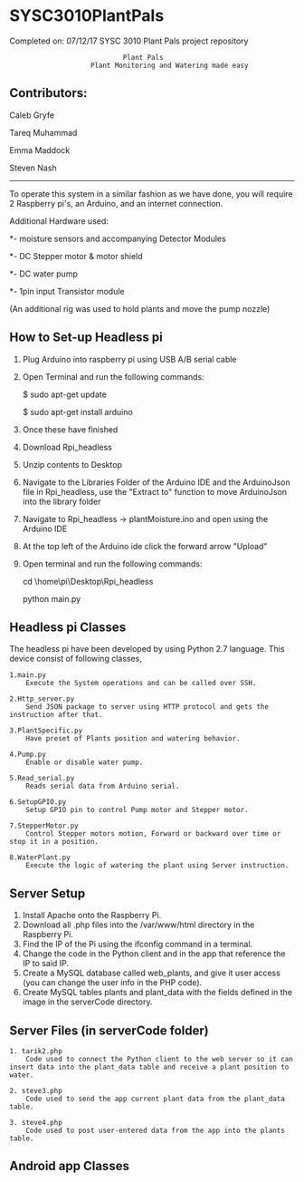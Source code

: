 # SYSC3010PlantPals
Completed on: 07/12/17
SYSC 3010 Plant Pals project repository

								Plant Pals 
						Plant Monitoring and Watering made easy
	
Contributors:
--------------

Caleb Gryfe            

Tareq Muhammad         

Emma Maddock           

Steven Nash           


------------------------------------------------------------------------------------------------------------------------------
To operate this system in a similar fashion as we have done, you will require 2 Raspberry pi's, an Arduino, and an internet connection.

Additional Hardware used:

*- moisture sensors and accompanying Detector Modules

*- DC Stepper motor & motor shield

*- DC water pump

*- 1pin input Transistor module 

(An additional rig was used to hold plants and move the pump nozzle)


How to Set-up Headless pi
--------------------------
1.  Plug Arduino into raspberry pi using USB A/B serial cable
2.  Open Terminal and run the following commands:

	$ sudo apt-get update
	
	$ sudo apt-get install arduino
	
3.  Once these have finished
4.  Download Rpi_headless
5.  Unzip contents to Desktop
6.  Navigate to the Libraries Folder of the Arduino IDE and the ArduinoJson file in Rpi_headless, use the "Extract to"
    function to move ArduinoJson into the library folder
7.  Navigate to Rpi_headless -> plantMoisture.ino and open using the Arduino IDE
8.  At the top left of the Arduino ide click the forward arrow "Upload"
9.  Open terminal and run the following commands:

      cd \home\pi\Desktop\Rpi_headless
      
      python main.py
  

Headless pi Classes 
--------------------------
The headless pi have been developed  by using Python 2.7 language.
This device consist of following classes,

	1.main.py
		Execute the System operations and can be called over SSH.  
		
	2.Http_server.py
		Send JSON package to server using HTTP protocol and gets the instruction after that.
		  
	3.PlantSpecific.py
		Have preset of Plants position and watering behavior.
		
	4.Pump.py
		Enable or disable water pump.
		
	5.Read_serial.py
		Reads serial data from Arduino serial. 
		
	6.SetupGPIO.py
		Setup GPIO pin to control Pump motor and Stepper motor.
		
	7.StepperMotor.py	
		Control Stepper motors motion, Forward or backward over time or stop it in a position. 
		
	8.WaterPlant.py	
		Execute the logic of watering the plant using Server instruction.

Server Setup 
--------------------------
1.	Install Apache onto the Raspberry Pi.
2.	Download all .php files into the /var/www/html directory in the Raspberry Pi.
3.	Find the IP of the Pi using the ifconfig command in a terminal.
4.	Change the code in the Python client and in the app that reference the IP to said IP.
5.	Create a MySQL database called web_plants, and give it user access (you can change the user info in the PHP code).
6.	Create MySQL tables plants and plant_data with the fields defined in the image in the serverCode directory.

Server Files (in serverCode folder)
--------------------------	
	
	1. tarik2.php
		Code used to connect the Python client to the web server so it can insert data into the plant_data table and receive a plant position to water.
		
	2. steve3.php
		Code used to send the app current plant data from the plant_data table.
		
	3. steve4.php
		Code used to post user-entered data from the app into the plants table.

Android app Classes 
--------------------------
